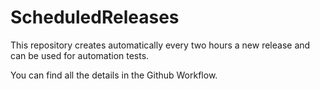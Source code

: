 # ScheduledReleases

This repository creates automatically every two hours a new release and can be used for automation tests.

You can find all the details in the Github Workflow.
